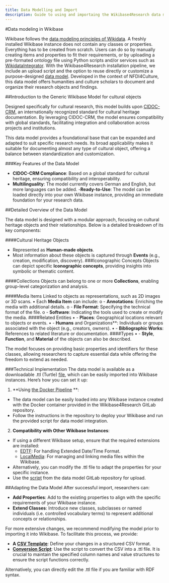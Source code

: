 ```yaml
---
title: Data Modelling and Import
description: Guide to using and importaing the Wikibase4Research data model
---
```


#Data modeling in Wikibase

Wikibase follows the [data modeling principles of Wikidata](https://www.wikidata.org/wiki/Wikidata:Data_model). A freshly installed Wikibase instance does not contain any classes or properties. Everything has to be created from scratch. Users can do so by manually creating items and properties to fit their requirements, or by uploading a pre-formated ontology file using Python scripts and/or services such as [WikidataIntegrator](https://github.com/SuLab/WikidataIntegrator). With the Wikibase4Research installation pipeline, we include an upload script and the option to reuse directly or customize a purpose-designed [data model]( https://gitlab.com/nfdi4culture/wikibase4research/auxiliary-service-repositories/wikibase-model). Developed in the context of NFDI4Culture, this data model offers humanities and culture scholars to document and organize their research objects and findings.

##Introduction to the Generic Wikibase Model for cultural objects

Designed specifically for cultural research, this model builds upon [CIDOC-CRM]( https://cidoc-crm.org/), an internationally recognized standard for cultural heritage documentation. By leveraging CIDOC-CRM, the model ensures compatibility with global standards, facilitating integration and collaboration across projects and institutions.

This data model provides a foundational base that can be expanded and adapted to suit specific research needs. Its broad applicability makes it suitable for documenting almost any type of cultural object, offering a balance between standardization and customization.

###Key Features of the Data Model
- **CIDOC-CRM Compliance**: Based on a global standard for cultural heritage, ensuring compatibility and interoperability.
- **Multilinguality**: The model currently covers German and English, but more languages can be added.
-**Ready-to-Use**: The model can be loaded directly into your own Wikibase instance, providing an immediate foundation for your research data.

##Detailed Overview of the Data Model

The data model is designed with a modular approach, focusing on cultural heritage objects and their relationships. Below is a detailed breakdown of its key components:

####Cultural Heritage Objects
- Represented as **Human-made objects**.
- Most information about these objects is captured through **Events** (e.g., creation, modification, discovery).
###Iconographic Concepts
Objects can depict specific **Iconographic concepts**, providing insights into symbolic or thematic content.

####Collections
Objects can belong to one or more **Collections**, enabling group-level categorization and analysis.

####Media Items
Linked to objects as representations, such as 2D images or 3D scans.
•	Each **Media Item** can include: 
o	- **Annotations**: Enriching the media with additional details.
o	- **File Format**: Specifying the technical format of the file.
o	- **Software**: Indicating the tools used to create or modify the media.
####Related Entities
•	- **Places**: Geographical locations relevant to objects or events.
•	- **Humans** and Organizations**: Individuals or groups associated with the object (e.g., creators, owners).
•	- **Bibliographic Works**: References to related literature or documentation.
####Types
•	- **Style**, **Function**, and **Material** of the objects can also be described.

The model focuses on providing basic properties and identifiers for these classes, allowing researchers to capture essential data while offering the freedom to extend as needed.

###Technical Implementation
The data model is available as a downloadable .ttl (Turtle) [file](https://gitlab.com/nfdi4culture/wikibase4research/auxiliary-service-repositories/wikibase-model/-/blob/main/wikibase_generic_model.ttl?ref_type=heads), which can be easily imported into Wikibase instances. Here’s how you can set it up:
1.	**Using [the Docker Pipeline](https://gitlab.com/nfdi4culture/wikibase4research/wikibase4research) **:
- The data model can be easily loaded into any Wikibase instance created with the Docker container provided in the Wikibase4Research GitLab repository.
- Follow the instructions in the repository to deploy your Wikibase and run the provided script for data model integration.
2.	**Compatibility with Other Wikibase Instances**:
- If using a different Wikibase setup, ensure that the required extensions are installed: 
  - [EDTF](https://github.com/ProfessionalWiki/WikibaseEdtf): For handling Extended Date/Time Format.
  - [LocalMedia](https://github.com/ProfessionalWiki/WikibaseLocalMedia): For managing and linking media files within the Wikibase.
- Alternatively, you can modify the .ttl file to adapt the properties for your specific instance.
- Use the [script](https://gitlab.com/nfdi4culture/wikibase4research/auxiliary-service-repositories/wikibase-model/-/blob/main/scripts/ttl2wb.py) from the data model GitLab repository for upload.

##Adapting the Data Model
After successful import, researchers can:
- **Add Properties**: Add to the existing properties to align with the specific requirements of your Wikibase instance.
- **Extend Classes**: Introduce new classes, subclasses or named individuals (i.e. controlled vocabulary terms) to represent additional concepts or relationships.

For more extensive changes, we recommend modifying the model prior to importing it into Wikibase. To facilitate this process, we provide:
- **A [CSV Template](https://gitlab.com/nfdi4culture/wikibase4research/auxiliary-service-repositories/wikibase-model/-/blob/main/wikibase_generic_model.csv)**: Define your changes in a structured CSV format.
- **[Conversion Script](https://gitlab.com/nfdi4culture/wikibase4research/auxiliary-service-repositories/wikibase-model/-/blob/main/scripts/csv2ttl.py)**: Use the script to convert the CSV into a .ttl file. It is crucial to maintain the specified column names and value structures to ensure the script functions correctly.

Alternatively, you can directly edit the .ttl file if you are familiar with RDF syntax. 